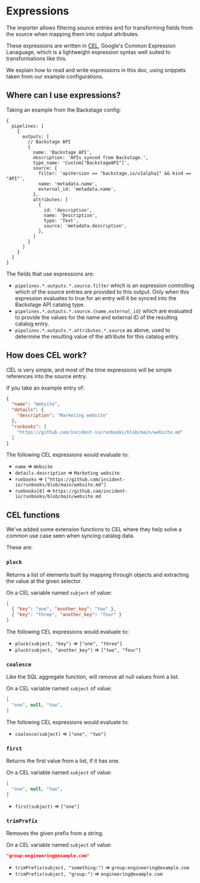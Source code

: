 # Expressions

[cel]: https://github.com/google/cel-spec

The importer allows filtering source entries and for transforming fields from
the source when mapping them into output attributes.

These expressions are written in [CEL][cel], Google's Common Expression
Lanaguage, which is a lightweight expression syntax well suited to
transformations like this.

We explain how to read and write expressions in this doc, using snippets taken
from our example configurations.

## Where can I use expressions?

Taking an example from the Backstage config:

```jsonnet
{
  pipelines: [
    {
      outputs: [
        // Backstage API
        {
          name: 'Backstage API',
          description: 'APIs synced from Backstage.',
          type_name: 'Custom["BackstageAPI"]',
          source: {
            filter: 'apiVersion == "backstage.io/v1alpha1" && kind == "API"',
            name: 'metadata.name',
            external_id: 'metadata.name',
          },
          attributes: [
            {
              id: 'description',
              name: 'Description',
              type: 'Text',
              source: 'metadata.description',
            },
          ]
        }
      ]
    }
  ]
}
```

The fields that use expressions are:

- `pipelines.*.outputs.*.source.filter` which is an expression controlling which
  of the source entries are provided to this output. Only when this expression
  evaluates to true for an entry will it be synced into the Backstage API
  catalog type.
- `pipelines.*.outputs.*.source.{name,external_id}` which are evaluated to
  provide the values for the name and external ID of the resulting catalog
  entry.
- `pipelines.*.outputs.*.attributes.*.source` as above, used to determine the
  resulting value of the attribute for this catalog entry.

## How does CEL work?

CEL is very simple, and most of the time expressions will be simple references
into the source entry.

If you take an example entry of:

```json
{
  "name": "Website",
  "details": {
    "description": "Marketing website"
  },
  "runbooks": [
    "https://github.com/incident-io/runbooks/blob/main/website.md"
  ]
}
```

The following CEL expressions would evaluate to:

- `name` => `Website`
- `details.description` => `Marketing website`
- `runbooks` => `["https://github.com/incident-io/runbooks/blob/main/website.md"]`
- `runbooks[0]` => `https://github.com/incident-io/runbooks/blob/main/website.md`

## CEL functions

We've added some extension functions to CEL where they help solve a common use
case seen when syncing catalog data.

These are:

### `pluck`

Returns a list of elements built by mapping through objects and extracting the
value at the given selector.

On a CEL variable named `subject` of value:

```json
[
  { "key": "one", "another_key": "two" },
  { "key": "three", "another_key": "four" }
]
```

The following CEL expressions would evaluate to:

- `pluck(subject, "key")` => `["one", "three"]`
- `pluck(subject, "another_key")` => `["two", "four"]`

### `coalesce`

Like the SQL aggregate function, will remove all null values from a list.

On a CEL variable named `subject` of value:

```json
[
  "one", null, "two",
]
```

The following CEL expressions would evaluate to:

- `coalesce(subject)` => `["one", "two"]`

### `first`

Returns the first value from a list, if it has one.

On a CEL variable named `subject` of value:

```json
[
  "one", null, "two",
]
```

- `first(subject)` => `["one"]`

### `trimPrefix`

Removes the given prefix from a string.

On a CEL variable named `subject` of value:

```json
"group:engineering@example.com"
```

- `trimPrefix(subject, "something:")` => `group:engineering@example.com`
- `trimPrefix(subject, "group:")` => `engineering@example.com`
